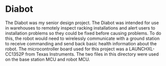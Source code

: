 # Diabot

The Diabot was my senior design project. The Diabot was intended for use in warehouses to remotely inspect racking installations and alert users to installation problems so they could be fixed before causing problems. To do this, the robot would need to wirelessly communicate with a ground station to receive commanding and send back basic health information about the robot. The microcontroller board used for this project was a LAUNCHXL-CC1352P from Texas Instruments. The two files in this directory were used on the base station MCU and robot MCU. 

